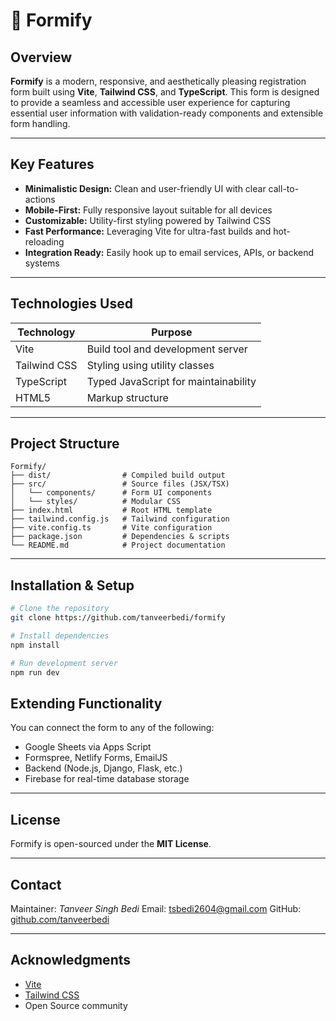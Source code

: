 # 🌟 Formify

## Overview

**Formify** is a modern, responsive, and aesthetically pleasing registration form built using **Vite**, **Tailwind CSS**, and **TypeScript**. This form is designed to provide a seamless and accessible user experience for capturing essential user information with validation-ready components and extensible form handling.

---

## Key Features

* **Minimalistic Design:** Clean and user-friendly UI with clear call-to-actions
* **Mobile-First:** Fully responsive layout suitable for all devices
* **Customizable:** Utility-first styling powered by Tailwind CSS
* **Fast Performance:** Leveraging Vite for ultra-fast builds and hot-reloading
* **Integration Ready:** Easily hook up to email services, APIs, or backend systems

---

## Technologies Used

| Technology   | Purpose                              |
| ------------ | ------------------------------------ |
| Vite         | Build tool and development server    |
| Tailwind CSS | Styling using utility classes        |
| TypeScript   | Typed JavaScript for maintainability |
| HTML5        | Markup structure                     |

---

## Project Structure

```
Formify/
├── dist/                # Compiled build output
├── src/                 # Source files (JSX/TSX)
│   └── components/      # Form UI components
│   └── styles/          # Modular CSS
├── index.html           # Root HTML template
├── tailwind.config.js   # Tailwind configuration
├── vite.config.ts       # Vite configuration
├── package.json         # Dependencies & scripts
└── README.md            # Project documentation
```

---

## Installation & Setup

```bash
# Clone the repository
git clone https://github.com/tanveerbedi/formify

# Install dependencies
npm install

# Run development server
npm run dev
```

## Extending Functionality

You can connect the form to any of the following:

* Google Sheets via Apps Script
* Formspree, Netlify Forms, EmailJS
* Backend (Node.js, Django, Flask, etc.)
* Firebase for real-time database storage

---

## License

Formify is open-sourced under the **MIT License**.

---

## Contact

Maintainer: *Tanveer Singh Bedi*
Email: [tsbedi2604@gmail.com](mailto:your.email@example.com)
GitHub: [github.com/tanveerbedi](https://github.com/your-username)

---

## Acknowledgments

* [Vite](https://vitejs.dev/)
* [Tailwind CSS](https://tailwindcss.com/)
* Open Source community
